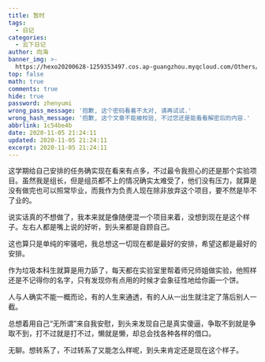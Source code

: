 ```yaml
---
title: 暂时
tags:
  - 日记
categories:
  - 云下日记
author: 向海
banner_img: >-
  https://hexo20200628-1259353497.cos.ap-guangzhou.myqcloud.com/Others/Fluid/post/post2.jpg
top: false
math: true
comments: true
hide: true
password: zhenyumi
wrong_pass_message: '抱歉, 这个密码看着不太对, 请再试试.'
wrong_hash_message: '抱歉, 这个文章不能被校验, 不过您还是能看看解密后的内容.'
abbrlink: 1c54be4b
date: 2020-11-05 21:24:11
updated: 2020-11-05 21:24:11
excerpt: 2020-11-05 21:24:11
---
```


这学期给自己安排的任务确实现在看来有点多，不过最令我担心的还是那个实验项目。虽然我是组长，但是组员都不上的情况确实太难受了，他们没有压力，就算是没有做完也可以照常毕业，而我作为负责人现在除非放弃这个项目，要不然是毕不了业的。

说实话真的不想做了，我本来就是像随便混一个项目来着，没想到现在是这个样子。左右人都是嘴上说的好听，到头来都是自顾自己。

这也算只是单纯的牢骚吧，我总想这一切现在都是最好的安排，希望这都是最好的安排。

作为垃圾本科生就算是用力舔了，每天都在实验室里帮着师兄师姐做实验，他照样还是不记得你的名字，只有发现你有点用的时候才会象征性地给你画一个饼。

人与人确实不能一概而论，有的人生来通透，有的人从一出生就注定了落后别人一截。

总想着用自己“无所谓”来自我安慰，到头来发现自己是真实傻逼，争取不到就是争取不到，打不过就是打不过，懒就是懒，却总会找各种各样的借口。

无聊。想转系了，不过转系了又能怎么样呢，到头来肯定还是现在这个样子。